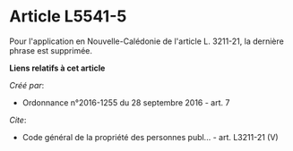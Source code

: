 # Article L5541-5

Pour l'application en Nouvelle-Calédonie de l'article L. 3211-21, la dernière phrase est supprimée.

**Liens relatifs à cet article**

_Créé par_:

  - Ordonnance n°2016-1255 du 28 septembre 2016 - art. 7

_Cite_:

  - Code général de la propriété des personnes publ... - art. L3211-21 (V)
